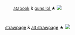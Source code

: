 # 





<p align="center">
<a href="https://geto.atabook.org/?page=1">atabook</a> & <a href="https://getoguru.straw.page/"> guns.lol </a> ★ <img src="https://pixels.crd.co/assets/images/gallery09/c6582397.gif?v=99d3974e"
</p>
</p>


<p align="center">
<img src="https://i.imgur.com/tz5MqIv.png" alt="" class="center"> <img src="https://i.imgur.com/f3QYiP0.png" alt="" class="center">

</p>

<p align="center">
<a href="https://homesicks.straw.page/">strawpage</a> & <a href="https://getoguru.straw.page/">alt strawpage</a> ★ <img src="https://pixels.crd.co/assets/images/gallery09/c6582397.gif?v=99d3974e"
</p>

<p align="center">

